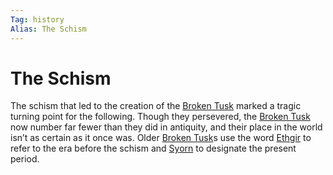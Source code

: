 ```yaml
---
Tag: history
Alias: The Schism
---
```

# The Schism
The schism that led to the creation of the [Broken Tusk](questforthefrozenflame/docs/Backstory/Organizations/Broken-Tusk.md) marked a tragic turning point for  the following. Though they persevered, the [Broken Tusk](questforthefrozenflame/docs/Backstory/Organizations/Broken-Tusk.md) now number far fewer than they did in antiquity,  and their place in the world isn’t as certain as it once was. Older [Broken Tusk](questforthefrozenflame/docs/Backstory/Organizations/Broken-Tusk.md)s use the word [Ethgir](questforthefrozenflame/docs/Backstory/Notions/Ethgir.md) to refer to the era before the schism and [Syorn](questforthefrozenflame/docs/Backstory/Notions/Syorn.md) to designate the present period.